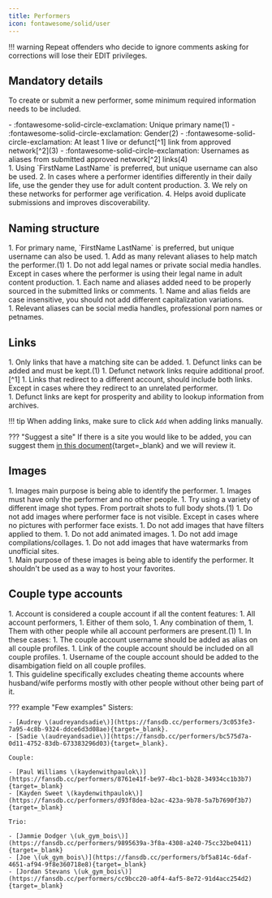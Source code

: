 ```yaml
---
title: Performers
icon: fontawesome/solid/user
---
```


!!! warning
    Repeat offenders who decide to ignore comments asking for corrections will lose their EDIT privileges.

## Mandatory details

To create or submit a new performer, some minimum required information needs to be included. 

<div class="annotate" markdown>
- :fontawesome-solid-circle-exclamation: Unique primary name(1)
- :fontawesome-solid-circle-exclamation: Gender(2)
- :fontawesome-solid-circle-exclamation: At least 1 live or defunct[^1] link from approved network[^2](3)
- :fontawesome-solid-circle-exclamation: Usernames as aliases from submitted approved network[^2] links(4)
</div>
1.  Using `FirstName LastName` is preferred, but unique username can also be used.
2.  In cases where a performer identifies differently in their daily life, use the gender they use for adult content production.
3.  We rely on these networks for performer age verification. 
4.  Helps avoid duplicate submissions and improves discoverability. 

## Naming structure

<div class="annotate" markdown>
1. For primary name, `FirstName LastName` is preferred, but unique username can also be used.
1. Add as many relevant aliases to help match the performer.(1)
1. Do not add legal names or private social media handles. Except in cases where the performer is using their legal name in adult content production.
1. Each name and aliases added need to be properly sourced in the submitted links or comments.
1. Name and alias fields are case insensitive, you should not add different capitalization variations.
</div>
1.  Relevant aliases can be social media handles, professional porn names or petnames. 

## Links

<div class="annotate" markdown>
1. Only links that have a matching site can be added.
1. Defunct links can be added and must be kept.(1)
1. Defunct network links require additional proof.[^1] 
1. Links that redirect to a different account, should include both links. Except in cases where they redirect to an unrelated performer.
</div>
1.  Defunct links are kept for prosperity and ability to lookup information from archives.

!!! tip
    When adding links, make sure to click `Add` when adding links manually. 

??? "Suggest a site"
    If there is a site you would like to be added, you can suggest them [in this document](https://cryptpad.fr/sheet/#/2/sheet/edit/6DWaSIONfZN4Ty0S2+nEpT6q/){target=_blank} and we will review it.
         
## Images

<div class="annotate" markdown>
1. Images main purpose is being able to identify the performer.
1. Images must have only the performer and no other people.
1. Try using a variety of different image shot types. From portrait shots to full body shots.(1) 
1. Do not add images where performer face is not visible. Except in cases where no pictures with performer face exists. 
1. Do not add images that have filters applied to them.
1. Do not add animated images.
1. Do not add image compilations/collages.
1. Do not add images that have watermarks from unofficial sites.
</div>
1.  Main purpose of these images is being able to identify the performer. It shouldn't be used as a way to host your favorites.

## Couple type accounts

<div class="annotate" markdown>
1. Account is considered a couple account if all the content features:
    1. All account performers,
    1. Either of them solo,
    1. Any combination of them,
    1. Them with other people while all account performers are present.(1)
1. In these cases:
    1. The couple account username should be added as alias on all couple profiles.
    1. Link of the couple account should be included on all couple profiles.
    1. Username of the couple account should be added to the disambigation field on all couple profiles.
</div>
1.  This guideline specifically excludes cheating theme accounts where husband/wife performs mostly with other people without other being part of it.

??? example "Few examples"
    Sisters:
    
    - [Audrey \(audreyandsadie\)](https://fansdb.cc/performers/3c053fe3-7a95-4c8b-9324-ddce6d3d08ae){target=_blank}. 
    - [Sadie \(audreyandsadie\)](https://fansdb.cc/performers/bc575d7a-0d11-4752-83db-673383296d03){target=_blank}.

    Couple:
    
    - [Paul Williams \(kaydenwithpaulok\)](https://fansdb.cc/performers/8761e41f-be97-4bc1-bb28-34934cc1b3b7){target=_blank}
    - [Kayden Sweet \(kaydenwithpaulok\)](https://fansdb.cc/performers/d93f8dea-b2ac-423a-9b78-5a7b7690f3b7){target=_blank}

    Trio: 
    
    - [Jammie Dodger \(uk_gym_bois\)](https://fansdb.cc/performers/9895639a-3f8a-4308-a240-75cc32be0411){target=_blank}
    - [Joe \(uk_gym_bois\)](https://fansdb.cc/performers/bf5a814c-6daf-4651-af94-9f8e360718e8){target=_blank}
    - [Jordan Stevans \(uk_gym_bois\)](https://fansdb.cc/performers/cc9bcc20-a0f4-4af5-8e72-91d4acc254d2){target=_blank}

[^1]: Defunct links can be added, but they require additional proof. Such proof can be a screenshot of watermarked content, social media link to a post or profile where the performer themselves promoting their account or a working archived copies of their account page (e.g. archive.org).
[^2]: See [Networks](/networks) for a list of approved networks. 
